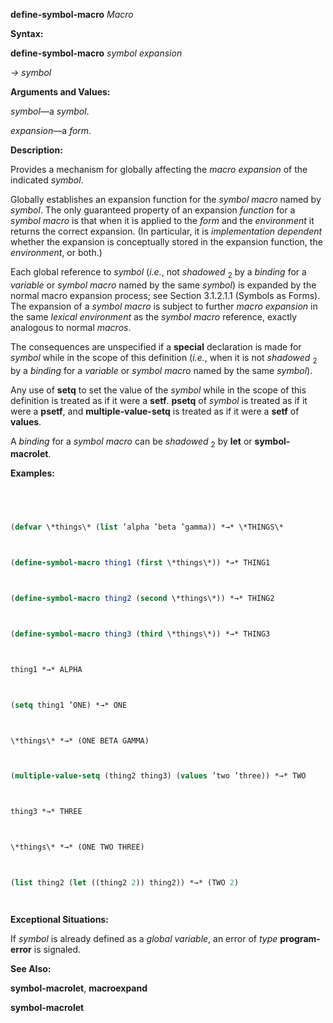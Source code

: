 **define-symbol-macro** *Macro* 



**Syntax:** 



**define-symbol-macro** *symbol expansion* 



*→ symbol* 



**Arguments and Values:** 



*symbol*—a *symbol*. 



*expansion*—a *form*. 



**Description:** 



Provides a mechanism for globally affecting the *macro expansion* of the indicated *symbol*. 



Globally establishes an expansion function for the *symbol macro* named by *symbol*. The only guaranteed property of an expansion *function* for a *symbol macro* is that when it is applied to the *form* and the *environment* it returns the correct expansion. (In particular, it is *implementation dependent* whether the expansion is conceptually stored in the expansion function, the *environment*, or both.)  







Each global reference to *symbol* (*i.e.*, not *shadowed* <sub>2</sub> by a *binding* for a *variable* or *symbol macro* named by the same *symbol*) is expanded by the normal macro expansion process; see Section 3.1.2.1.1 (Symbols as Forms). The expansion of a *symbol macro* is subject to further *macro expansion* in the same *lexical environment* as the *symbol macro* reference, exactly analogous to normal *macros*. 



The consequences are unspecified if a **special** declaration is made for *symbol* while in the scope of this definition (*i.e.*, when it is not *shadowed* <sub>2</sub> by a *binding* for a *variable* or *symbol macro* named by the same *symbol*). 



Any use of **setq** to set the value of the *symbol* while in the scope of this definition is treated as if it were a **setf**. **psetq** of *symbol* is treated as if it were a **psetf**, and **multiple-value-setq** is treated as if it were a **setf** of **values**. 



A *binding* for a *symbol macro* can be *shadowed* <sub>2</sub> by **let** or **symbol-macrolet**. 



**Examples:**
```lisp
 



(defvar \*things\* (list ’alpha ’beta ’gamma)) *→* \*THINGS\* 



(define-symbol-macro thing1 (first \*things\*)) *→* THING1 



(define-symbol-macro thing2 (second \*things\*)) *→* THING2 



(define-symbol-macro thing3 (third \*things\*)) *→* THING3 



thing1 *→* ALPHA 



(setq thing1 ’ONE) *→* ONE 



\*things\* *→* (ONE BETA GAMMA) 



(multiple-value-setq (thing2 thing3) (values ’two ’three)) *→* TWO 



thing3 *→* THREE 



\*things\* *→* (ONE TWO THREE) 



(list thing2 (let ((thing2 2)) thing2)) *→* (TWO 2) 




```
**Exceptional Situations:** 



If *symbol* is already defined as a *global variable*, an error of *type* **program-error** is signaled. 



**See Also:** 



**symbol-macrolet**, **macroexpand**  







**symbol-macrolet** 



